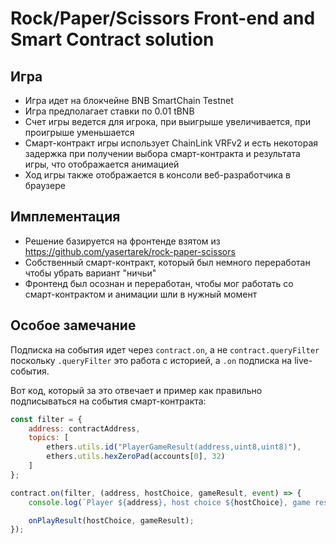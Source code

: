 # Rock/Paper/Scissors Front-end and Smart Contract solution

## Игра

- Игра идет на блокчейне BNB SmartChain Testnet
- Игра предполагает ставки по 0.01 tBNB
- Счет игры ведется для игрока, при выигрыше увеличивается, при проигрыше уменьшается
- Смарт-контракт игры использует ChainLink VRFv2 и есть некоторая задержка при получении выбора смарт-контракта и результата игры, что отображается анимацией
- Ход игры также отображается в консоли веб-разработчика в браузере

## Имплементация
- Решение базируется на фронтенде взятом из https://github.com/yasertarek/rock-paper-scissors
- Собственный смарт-контракт, который был немного переработан чтобы убрать вариант "ничьи"
- Фронтенд был осознан и переработан, чтобы мог работать со смарт-контрактом и анимации шли в нужный момент

## Особое замечание

Подписка на события идет через `contract.on`, а не `contract.queryFilter` поскольку `.queryFilter` это работа с историей, а `.on` подписка на live-события.

Вот код, который за это отвечает и пример как правильно подписываться на события смарт-контракта:

```js
const filter = {
    address: contractAddress,
    topics: [
        ethers.utils.id("PlayerGameResult(address,uint8,uint8)"),
        ethers.utils.hexZeroPad(accounts[0], 32)
    ]
};

contract.on(filter, (address, hostChoice, gameResult, event) => {
    console.log(`Player ${address}, host choice ${hostChoice}, game result : ${gameResult}`);

    onPlayResult(hostChoice, gameResult);
});
```